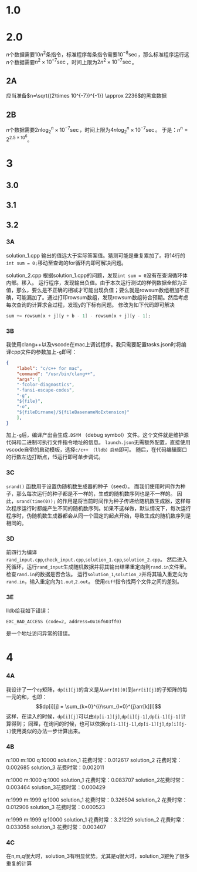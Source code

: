 # 1.0
# 2.0

$n$个数据需要$10n^2$条指令，标准程序每条指令需要$10^{-8}\sec$，那么标准程序运行这$n$个数据需要$n^2 \times 10^{-7}\sec$，时间上限为$2n^2 \times 10^{-7}\sec$。
## 2A
应当准备$n=\sqrt{(2\times 10^{-7})^{-1}} \approx 2236$的黑盒数据
## 2B
$n$个数据需要$2n\log_{2}^{n} \times 10^{-7}\sec$，时间上限为$4n\log_{2}^{n} \times 10^{-7}\sec$。
于是：$n^n=2^{2.5\times 10^6}$。


# 3
## 3.0
## 3.1
## 3.2
### 3A 
solution_1.cpp
输出的值远大于实际答案值。猜测可能是重复累加了。将14行的`int sum = 0;`移动至查询的for循环内即可解决问题。

solution_2.cpp
根据solution_1.cpp的问题，发现`int sum = 0`没有在查询循环体内部。移入。
运行程序，发现输出负值。由于本次运行测试的样例数据全部为正值，那么，要么是不正确的相减才可能出现负值；要么就是rowsum数组相加不正确，可能漏加了。通过打印rowsum数组，发现rowsum数组符合预期。然后考虑每次查询的计算求合过程，发现y的下标有问题。
修改为如下代码即可解决
```cpp
sum += rowsum[x + j][y + b - 1] - rowsum[x + j][y - 1];
```

### 3B
我使用clang++以及vscode在mac上调试程序。我只需要配置tasks.json时将编译cpp文件的参数加上`-g`即可：
```json
{
	"label": "c/c++ for mac",
	"command": "/usr/bin/clang++",
	"args": [
	"-fcolor-diagnostics",
	"-fansi-escape-codes",
	"-g",
	"${file}",
	"-o",
	"${fileDirname}/${fileBasenameNoExtension}"
	],
}
```

加上`-g`后，编译产出会生成`.DSYM` （debug symbol）文件。这个文件就是维护源代码和二进制可执行文件指令地址的信息。
`launch.json`无需额外配置，直接使用vscode自带的启动模板，选择`c/c++ （lldb）启动`即可。
随后，在代码编辑窗口的行数左边打断点，f5运行即可单步调试。

### 3C
`srand()` 函数用于设置伪随机数生成器的种子（seed）。
而我们使用时间作为种子，那么每次运行的种子都是不一样的，生成的随机数序列也是不一样的。
因此，`srand(time(0));` 的作用是将当前时间作为种子传递给随机数生成器，这样每次程序运行时都能产生不同的随机数序列。如果不这样做，默认情况下，每次运行程序时，伪随机数生成器都会从同一个固定的起点开始，导致生成的随机数序列是相同的。

### 3D

前四行为编译`rand_input.cpp`,`check_input.cpp`,`solution_1.cpp`,`solution_2.cpp`。
然后进入死循环，运行`rand_input`生成随机数据并将其输出结果重定向到`rand.in`文件里。
检查`rand.in`的数据是否合法。
运行`solution_1`,`solution_2`并将其输入重定向为`rand.in`，输入重定向为`1.out`,`2.out`。
使用`diff`指令找两个文件之间的差别。

### 3E

lldb给我如下错误：

```shell
EXC_BAD_ACCESS (code=2, address=0x16f603ff0)
```

是一个地址访问异常的错误。


# 4
### 4A

我设计了一个`dp`矩阵，`dp[i][j]`的含义是从`arr[0][0]`到`arr[i][j]`的子矩阵的每一元的和，也即：
$$dp[i][j] = \sum_{k=0}^{i}\sum_{l=0}^{j}arr[k][l]$$
这样，在读入的时候，`dp[i][j]`可以由`dp[i-1][j]`,`dp[i][j-1]`,`dp[i-1][j-1]`计算得到；
同理，在询问的时候，也可以依据`dp[i-1][j-1]`,`dp[i-1][j]`,`dp[i][j-1]`使用类似的办法一步计算出来。

### 4B

n:100
m:100
q:10000
solution_1 花费时常：0.012617
solution_2 花费时常：0.002685
solution_3 花费时常：0.002011

n:1000
m:1000
q:1000
solution_1 花费时常：0.083707
solution_2花费时常：0.003464
solution_3花费时常：0.000429

n:1999
m:1999
q:1000
solution_1 花费时常：0.326504
solution_2 花费时常：0.012906
solution_3 花费时常：0.000523

n:1999
m:1999
q:10000
solution_1 花费时常：3.21229
solution_2 花费时常：0.033058
solution_3 花费时常：0.003407
### 4C

在n,m,q很大时，solution_3有明显优势。尤其是q很大时，solution_3避免了很多重复的计算
